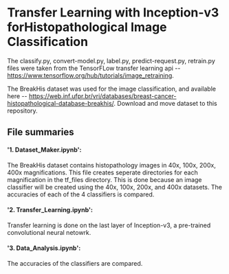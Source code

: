 # Transfer Learning with Inception-v3 forHistopathological Image Classification

The classify.py, convert-model.py, label.py, predict-request.py, retrain.py files were taken from the TensorFLow transfer learning api -- https://www.tensorflow.org/hub/tutorials/image_retraining.

The BreakHis dataset was used for the image classification, and available here -- https://web.inf.ufpr.br/vri/databases/breast-cancer-histopathological-database-breakhis/. Download and move dataset to this repository.

## File summaries
#### '1. Dataset_Maker.ipynb': 
The BreakHis dataset contains histopathology images in 40x, 100x, 200x, 400x  magnifications. This file creates seperate directories for each magnification in the tf_files directory. This is done because an image classifier will be created using the 40x, 100x, 200x, and 400x datasets. The accuracies of each of the 4 classifiers is compared.

#### '2. Transfer_Learning.ipynb': 
Transfer learning is done on the last layer of Inception-v3, a pre-trained convolutional neural netowrk.

#### '3. Data_Analysis.ipynb': 
The accuracies of the classifiers are compared.
